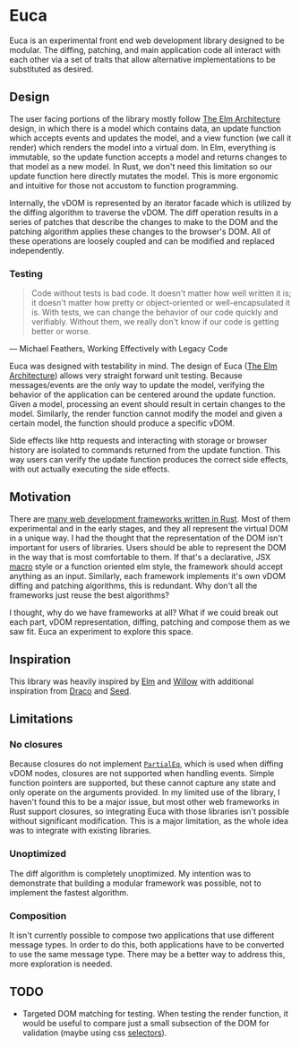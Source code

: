 # Euca

Euca is an experimental front end web development library designed to be modular. The
diffing, patching, and main application code all interact with each other via a set
of traits that allow alternative implementations to be substituted as desired.

## Design

The user facing portions of the library mostly follow [The Elm Architecture] design,
in which there is a model which contains data, an update function which accepts
events and updates the model, and a view function (we call it render) which renders
the model into a virtual dom. In Elm, everything is immutable, so the update function
accepts a model and returns changes to that model as a new model. In Rust, we don't
need this limitation so our update function here directly mutates the model. This is
more ergonomic and intuitive for those not accustom to function programming. 

Internally, the vDOM is represented by an iterator facade which is utilized by the
diffing algorithm to traverse the vDOM. The diff operation results in a series of
patches that describe the changes to make to the DOM and the patching algorithm
applies these changes to the browser's DOM. All of these operations are loosely
coupled and can be modified and replaced independently.

### Testing

> Code without tests is bad code. It doesn't matter how well written it is; it
> doesn't matter how pretty or object-oriented or well-encapsulated it is. With
> tests, we can change the behavior of our code quickly and verifiably. Without them,
> we really don't know if our code is getting better or worse.

― Michael Feathers, Working Effectively with Legacy Code 

Euca was designed with testability in mind. The design of Euca ([The Elm
Architecture]) allows very straight forward unit testing. Because messages/events are
the only way to update the model, verifying the behavior of the application can be
centered around the update function. Given a model, processing an event should result
in certain changes to the model. Similarly, the render function cannot modify the
model and given a certain model, the function should produce a specific vDOM.

Side effects like http requests and interacting with storage or browser history are
isolated to commands returned from the update function. This way users can verify the update
function produces the correct side effects, with out actually executing the side
effects.

## Motivation

There are [many web development frameworks written in Rust]. Most of them
experimental and in the early stages, and they all represent the virtual DOM in a
unique way. I had the thought that the representation of the DOM isn't important for
users of libraries. Users should be able to represent the DOM in the way that is most
comfortable to them. If that's a declarative, JSX
[macro](https://github.com/bodil/typed-html) style or a function oriented elm style,
the framework should accept anything as an input.  Similarly, each framework
implements it's own vDOM diffing and patching algorithms, this is redundant. Why
don't all the frameworks just reuse the best algorithms?

I thought, why do we have frameworks at all? What if we could break out each part,
vDOM representation, diffing, patching and compose them as we saw fit. Euca an
experiment to explore this space.

## Inspiration

This library was heavily inspired by [Elm] and [Willow] with additional inspiration
from [Draco] and [Seed].

## Limitations

### No closures

Because closures do not implement [`PartialEq`], which is used when diffing vDOM
nodes, closures are not supported when handling events. Simple function pointers are
supported, but these cannot capture any state and only operate on the arguments
provided. In my limited use of the library, I haven't found this to be a major issue,
but most other web frameworks in Rust support closures, so integrating Euca with
those libraries isn't possible without significant modification. This is a major
limitation, as the whole idea was to integrate with existing libraries.

### Unoptimized

The diff algorithm is completely unoptimized. My intention was to demonstrate that
building a modular framework was possible, not to implement the fastest algorithm.

### Composition

It isn't currently possible to compose two applications that use different message
types. In order to do this, both applications have to be converted to use the same
message type. There may be a better way to address this, more exploration is needed.

## TODO

- Targeted DOM matching for testing. When testing the render function, it would
  be useful to compare just a small subsection of the DOM for validation (maybe using
css [selectors](https://docs.rs/selectors/0.21.0/selectors/)).

[The Elm Architecture]: https://guide.elm-lang.org/architecture/
[many web development frameworks written in Rust]: https://github.com/flosse/rust-web-framework-comparison#frontend-frameworks-wasm
[Elm]: https://elm-lang.org/
[Willow]: https://github.com/sindreij/willow
[Draco]: https://github.com/utkarshkukreti/draco
[Seed]: https://github.com/David-OConnor/seed
[`PartialEq`]: https://doc.rust-lang.org/std/cmp/trait.PartialEq.html
